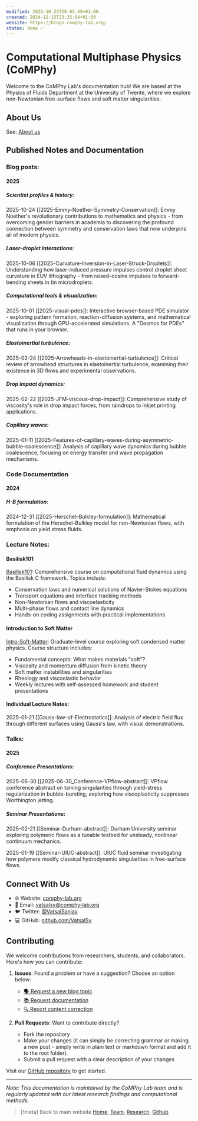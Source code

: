 ```yaml
---
modified: 2025-10-25T20:05:48+01:00
created: 2024-12-15T23:25:04+01:00
website: https://blogs-comphy-lab.org/
status: done ✅
---
```

# Computational Multiphase Physics <br> (CoMPhy)
Welcome to the CoMPhy Lab's documentation hub! We are based at the Physics of Fluids Department at the University of Twente, where we explore non-Newtonian free-surface flows and soft matter singularities.

## About Us

See: [About us](https://comphy-lab.org/about)

## Published Notes and Documentation

### Blog posts:
#### 2025

##### Scientist profiles & history:
2025-10-24 [[2025-Emmy-Noether-Symmetry-Conservation]]: Emmy Noether's revolutionary contributions to mathematics and physics - from overcoming gender barriers in academia to discovering the profound connection between symmetry and conservation laws that now underpins all of modern physics.

##### Laser-droplet interactions:
2025-10-06 [[2025-Curvature-Inversion-in-Laser‑Struck-Droplets]]: Understanding how laser-induced pressure impulses control droplet sheet curvature in EUV lithography - from raised-cosine impulses to forward-bending sheets in tin microdroplets.

##### Computational tools & visualization:
2025-10-01 [[2025-visual-pdes]]: Interactive browser-based PDE simulator - exploring pattern formation, reaction-diffusion systems, and mathematical visualization through GPU-accelerated simulations. A "Desmos for PDEs" that runs in your browser.

##### Elastoinertial turbulence:
2025-02-24 [[2025-Arrowheads-in-elastoinertial-turbulence]]: Critical review of arrowhead structures in elastoinertial turbulence, examining their existence in 3D flows and experimental observations.

##### Drop impact dynamics:
2025-02-22 [[2025-JFM-viscous-drop-impact]]: Comprehensive study of viscosity's role in drop impact forces, from raindrops to inkjet printing applications.

##### Capillary waves:
2025-01-11 [[2025-Features-of-capillary-waves-during-asymmetric-bubble-coalescence]]: Analysis of capillary wave dynamics during bubble coalescence, focusing on energy transfer and wave propagation mechanisms.

### Code Documentation
#### 2024
##### H-B formulation:
2024-12-31 [[2025-Herschel–Bulkley-formulation]]: Mathematical formulation of the Herschel-Bulkley model for non-Newtonian flows, with emphasis on yield stress fluids.

### Lecture Notes:
#### Basilisk101
[Basilisk101](Lecture-Notes/Basilisk101/0-README.md): Comprehensive course on computational fluid dynamics using the Basilisk C framework. Topics include:
- Conservation laws and numerical solutions of Navier-Stokes equations
- Transport equations and interface tracking methods
- Non-Newtonian flows and viscoelasticity
- Multi-phase flows and contact line dynamics
- Hands-on coding assignments with practical implementations

#### Introduction to Soft Matter
[Intro-Soft-Matter](Lecture-Notes/Intro-Soft-Matter/0-README.md): Graduate-level course exploring soft condensed matter physics. Course structure includes:
- Fundamental concepts: What makes materials "soft"?
- Viscosity and momentum diffusion from kinetic theory
- Soft matter instabilities and singularities
- Rheology and viscoelastic behavior
- Weekly lectures with self-assessed homework and student presentations

#### Individual Lecture Notes:
2025-01-21 [[Gauss-law-of-Electrostatics]]: Analysis of electric field flux through different surfaces using Gauss's law, with visual demonstrations.

### Talks:
#### 2025
##### Conference Presentations:
2025-06-30 [[2025-06-30_Conference-VPflow-abstract]]: VPflow conference abstract on taming singularities through yield-stress regularization in bubble-bursting, exploring how viscoplasticity suppresses Worthington jetting.

##### Seminar Presentations:
2025-02-21 [[Seminar-Durham-abstract]]: Durham University seminar exploring polymeric flows as a tunable testbed for unsteady, nonlinear continuum mechanics.

2025-01-19 [[Seminar-UIUC-abstract]]: UIUC fluid seminar investigating how polymers modify classical hydrodynamic singularities in free-surface flows.

## Connect With Us

- 🌐 Website: [comphy-lab.org](http://www.comphy-lab.org)
- 📧 Email:   [vatsalsy@comphy-lab.org](mailto:vatsalsy@comphy-lab.org)
- 🐦 Twitter: [@VatsalSanjay](https://twitter.com/VatsalSanjay)
- 💻 GitHub: [github.com/VatsalSy](https://github.com/VatsalSy)

## Contributing

We welcome contributions from researchers, students, and collaborators. Here's how you can contribute:

1. **Issues**: Found a problem or have a suggestion? Choose an option below:
   - [🗣️ Request a new blog topic](https://github.com/comphy-lab/CoMPhy-Lab-Blogs/issues/new?template=blog_topic_request.md&labels=blog-request,enhancement)
   - [📚 Request documentation](https://github.com/comphy-lab/CoMPhy-Lab-Blogs/issues/new?template=documentation_request.md&labels=documentation)
   - [🔍 Report content correction](https://github.com/comphy-lab/CoMPhy-Lab-Blogs/issues/new?template=content_correction.md&labels=correction)

2. **Pull Requests**: Want to contribute directly?
   - Fork the repository
   - Make your changes (it can simply be correcting grammar or making a new post - simply write in plain text or markdown format and add it to the root folder).
   - Submit a pull request with a clear description of your changes

Visit our [GitHub repository](https://github.com/comphy-lab/CoMPhy-Lab-Blogs) to get started.

---
*Note: This documentation is maintained by the CoMPhy Lab team and is regularly updated with our latest research findings and computational methods.*

> [!meta] Back to main website
> [Home](https://comphy-lab.org/), [Team](https://comphy-lab.org/team), [Research](https://comphy-lab.org/research), [Github](https://github.com/comphy-lab)

